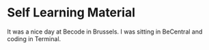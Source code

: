 # Self Learning Material

It was a nice day at Becode in Brussels. 
I was sitting in BeCentral and coding in Terminal.
